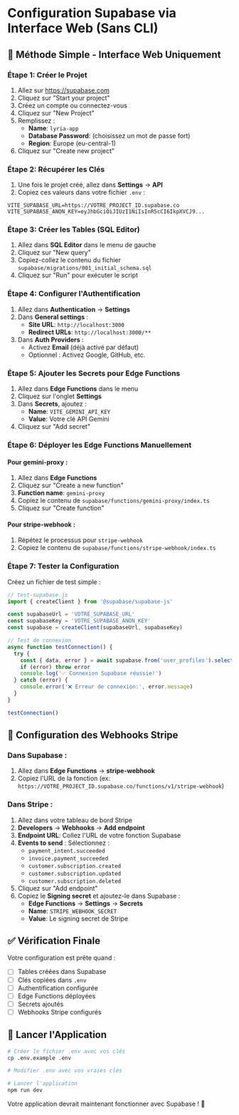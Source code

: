 # Configuration Supabase via Interface Web (Sans CLI)

## 🚀 Méthode Simple - Interface Web Uniquement

### Étape 1: Créer le Projet

1. Allez sur https://supabase.com
2. Cliquez sur "Start your project"
3. Créez un compte ou connectez-vous
4. Cliquez sur "New Project"
5. Remplissez :
   - **Name**: `lyria-app`
   - **Database Password**: (choisissez un mot de passe fort)
   - **Region**: Europe (eu-central-1)
6. Cliquez sur "Create new project"

### Étape 2: Récupérer les Clés

1. Une fois le projet créé, allez dans **Settings** → **API**
2. Copiez ces valeurs dans votre fichier `.env` :

```env
VITE_SUPABASE_URL=https://VOTRE_PROJECT_ID.supabase.co
VITE_SUPABASE_ANON_KEY=eyJhbGciOiJIUzI1NiIsInR5cCI6IkpXVCJ9...
```

### Étape 3: Créer les Tables (SQL Editor)

1. Allez dans **SQL Editor** dans le menu de gauche
2. Cliquez sur "New query"
3. Copiez-collez le contenu du fichier `supabase/migrations/001_initial_schema.sql`
4. Cliquez sur "Run" pour exécuter le script

### Étape 4: Configurer l'Authentification

1. Allez dans **Authentication** → **Settings**
2. Dans **General settings** :
   - **Site URL**: `http://localhost:3000`
   - **Redirect URLs**: `http://localhost:3000/**`
3. Dans **Auth Providers** :
   - Activez **Email** (déjà activé par défaut)
   - Optionnel : Activez Google, GitHub, etc.

### Étape 5: Ajouter les Secrets pour Edge Functions

1. Allez dans **Edge Functions** dans le menu
2. Cliquez sur l'onglet **Settings**
3. Dans **Secrets**, ajoutez :
   - **Name**: `VITE_GEMINI_API_KEY`
   - **Value**: Votre clé API Gemini
4. Cliquez sur "Add secret"

### Étape 6: Déployer les Edge Functions Manuellement

#### Pour gemini-proxy :

1. Allez dans **Edge Functions**
2. Cliquez sur "Create a new function"
3. **Function name**: `gemini-proxy`
4. Copiez le contenu de `supabase/functions/gemini-proxy/index.ts`
5. Cliquez sur "Create function"

#### Pour stripe-webhook :

1. Répétez le processus pour `stripe-webhook`
2. Copiez le contenu de `supabase/functions/stripe-webhook/index.ts`

### Étape 7: Tester la Configuration

Créez un fichier de test simple :

```javascript
// test-supabase.js
import { createClient } from '@supabase/supabase-js'

const supabaseUrl = 'VOTRE_SUPABASE_URL'
const supabaseKey = 'VOTRE_SUPABASE_ANON_KEY'
const supabase = createClient(supabaseUrl, supabaseKey)

// Test de connexion
async function testConnection() {
  try {
    const { data, error } = await supabase.from('user_profiles').select('count')
    if (error) throw error
    console.log('✅ Connexion Supabase réussie!')
  } catch (error) {
    console.error('❌ Erreur de connexion:', error.message)
  }
}

testConnection()
```

## 🔧 Configuration des Webhooks Stripe

### Dans Supabase :

1. Allez dans **Edge Functions** → **stripe-webhook**
2. Copiez l'URL de la fonction (ex: `https://VOTRE_PROJECT_ID.supabase.co/functions/v1/stripe-webhook`)

### Dans Stripe :

1. Allez dans votre tableau de bord Stripe
2. **Developers** → **Webhooks** → **Add endpoint**
3. **Endpoint URL**: Collez l'URL de votre fonction Supabase
4. **Events to send** : Sélectionnez :
   - `payment_intent.succeeded`
   - `invoice.payment_succeeded`
   - `customer.subscription.created`
   - `customer.subscription.updated`
   - `customer.subscription.deleted`
5. Cliquez sur "Add endpoint"
6. Copiez le **Signing secret** et ajoutez-le dans Supabase :
   - **Edge Functions** → **Settings** → **Secrets**
   - **Name**: `STRIPE_WEBHOOK_SECRET`
   - **Value**: Le signing secret de Stripe

## ✅ Vérification Finale

Votre configuration est prête quand :

- [ ] Tables créées dans Supabase
- [ ] Clés copiées dans `.env`
- [ ] Authentification configurée
- [ ] Edge Functions déployées
- [ ] Secrets ajoutés
- [ ] Webhooks Stripe configurés

## 🚀 Lancer l'Application

```bash
# Créer le fichier .env avec vos clés
cp .env.example .env

# Modifier .env avec vos vraies clés

# Lancer l'application
npm run dev
```

Votre application devrait maintenant fonctionner avec Supabase ! 🎉
